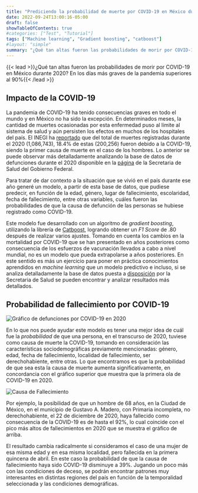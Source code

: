 ```yaml
---
title: "Prediciendo la probabilidad de muerte por COVID-19 en México durante 2020"
date: 2022-09-24T13:00:16-05:00
draft: false
showTableOfContents: true
#categories: ["Test", "Tutorial"]
tags: ["Machine learning", "Gradient boosting", "catboost"]
#layout: "simple"
summary: "¿Qué tan altas fueron las probabilidades de morir por COVID-19 en México durante 2020? En los días más graves de la pandemia superiores al 90%"
---
```

{{< lead >}}¿Qué tan altas fueron las probabilidades de morir por COVID-19 en México durante 2020? En los días más graves de la pandemia superiores al 90%{{< /lead >}}

## Impacto de la COVID-19
La pandemia de COVID-19 ha tenido consecuencias graves en todo el mundo y en México no ha sido la excepción. En determinados meses, la cantidad de muertes ocasionadas por esta enfermedad puso al límite al sistema de salud y aún persisten los efectos en muchos de los hospitales del país. El INEGI ha [reportado](https://www.inegi.org.mx/contenidos/saladeprensa/boletines/2021/EstSociodemo/DefuncionesRegistradas2020preliminar.pdf) que del total de muertes registradas durante el 2020 (1,086,743), 18.4% de estas (200,256) fueron debido a la COVID-19, siendo la primer causa de muerte en el caso de los hombres. Lo anterior se puede observar más detalladamente analizando la base de datos de defunciones durante el 2020 disponible en la [página](http://www.dgis.salud.gob.mx/contenidos/basesdedatos/da_defunciones_gobmx.html) de la Secretaria de Salud del Gobierno Federal. 

Para tratar de dar contexto a la situación que se vivió en el país durante ese año generé un modelo, a partir de esta base de datos, que pudiese predecir, en función de la edad, género, lugar de fallecimiento, escolaridad, fecha de fallecimiento, entre otras variables, cuáles fueron las probabilidades de que la causa de defunción de las personas se hubiese registrado como COVID-19.

<gradio-app space="neek05/Defunciones2020"></gradio-app> 

Este modelo fue desarrollado con un algoritmo de *gradient boosting*, utilizando la librería de [Catboost](https://catboost.ai/), logrando obtener un *F1 Score* de .80 después de realizar varios ajustes. Tomando en cuenta los cambios en la mortalidad por COVID-19 que se han presentado en años posteriores como consecuencia de los esfuerzos de vacunación llevados a cabo a nivel mundial, no es un modelo que pueda extrapolarse a años posteriores. En este sentido es más un ejercicio para poner en práctica conocimientos aprendidos en *machine learning* que un modelo predictivo e incluso, si se analiza detalladamente la base de datos puesta a [disposición](http://www.dgis.salud.gob.mx/contenidos/basesdedatos/da_defunciones_gobmx.html) por la Secretaria de Salud se pueden encontrar y analizar resultados más detallados.

## Probabilidad de fallecimiento por COVID-19

![Gráfico de defunciones por COVID-19 en 2020](../GraficaDefunciones2020.png)

En lo que nos puede ayudar este modelo es tener una mejor idea de cuál fue la *probabilidad* de que una persona, en el transcurso de 2020, tuviese como causa de muerte la COVID-19, tomando en consideración las características sociodemográficas previamente mencionadas: género, edad, fecha de fallecimiento, localidad de fallecimiento, ser derechohabiente, entre otras. Lo que encontramos es que la probabilidad de que sea esta la causa de muerte aumenta significativamente, en concordancia con el gráfico superior que muestra que la primera ola de COVID-19 en 2020. 

![Causa de Fallecimiento](../CausadeFallecimiento.png)

Por ejemplo, la posibilidad de que un hombre de 68 años, en la Ciudad de México, en el municipio de Gustavo A. Madero, con Primaria incompleta, no derechohabiente, el 22 de diciembre de 2020, haya fallecido como consecuencia de la COVID-19 es de hasta el 92%, lo cual coincide con el pico más altos de fallecimientos en 2020 que se muestra el gráfico de arriba.

El resultado cambia radicalmente si consideramos el caso de una mujer de esa misma edad y en esa misma localidad, pero fallecida en la primera quincena de abril. En este caso la probabilidad de que la causa de fallecimiento haya sido COVID-19 disminuye a 39%. Jugando un poco más con las  condiciones de deceso, se podrán encontrar patrones muy interesantes en distintas regiones del país en función de la temporalidad seleccionada  y las condiciones demográficas. 

<script type="module"
src="https://gradio.s3-us-west-2.amazonaws.com/3.3/gradio.js">
</script>